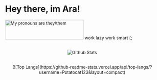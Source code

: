 <h1>Hey there, im Ara!</h1>
<a>
  <img src="https://pronouns.vercel.app/they/them?flag=lesbian?gradient=piggy%20pink" width="256" height="64" alt="My pronouns are they/them">
</a>
</a>
</a>
</a>
work lazy work smart (;
<br>

<center>
<br>
  
![Github Stats](https://github-readme-stats.vercel.app/api?username=Potatocat123&count_private=true&show_icons=true&theme=synthwave&include_all_commits=true&icon_color=ffffff)

<br>
[![Top Langs](https://github-readme-stats.vercel.app/api/top-langs/?username=Potatocat123&layout=compact)

</center>
<br>
